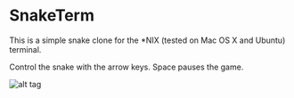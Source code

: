 # SnakeTerm
This is a simple snake clone for the *NIX (tested on Mac OS X and Ubuntu) terminal.

Control the snake with the arrow keys. Space pauses the game.

![alt tag](https://cloud.githubusercontent.com/assets/17113438/23571191/2a496e04-0068-11e7-81b1-45769aeaf6c7.png)
